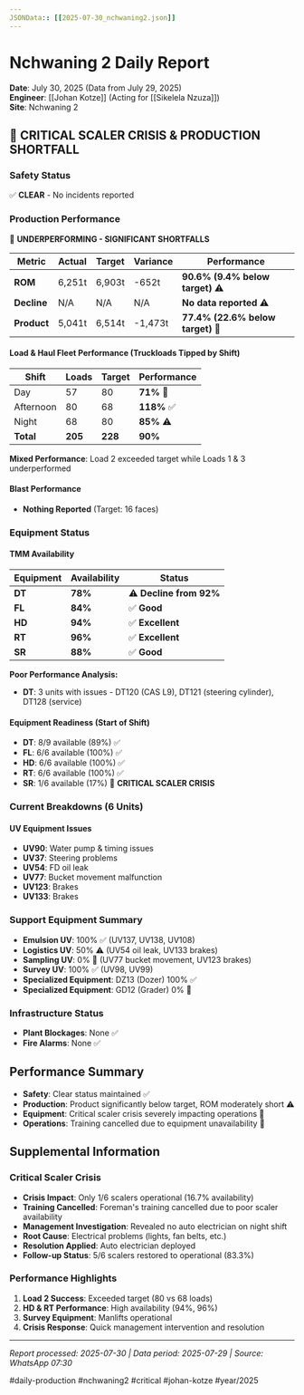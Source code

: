 ```yaml
---
JSONData:: [[2025-07-30_nchwaning2.json]]
---
```


# Nchwaning 2 Daily Report
**Date**: July 30, 2025 (Data from July 29, 2025)  
**Engineer**: [[Johan Kotze]] (Acting for [[Sikelela Nzuza]])  
**Site**: Nchwaning 2  

## 🔴 CRITICAL SCALER CRISIS & PRODUCTION SHORTFALL

### Safety Status
✅ **CLEAR** - No incidents reported

### Production Performance
🔴 **UNDERPERFORMING - SIGNIFICANT SHORTFALLS**

| Metric | Actual | Target | Variance | Performance |
|--------|--------|--------|----------|-------------|
| **ROM** | 6,251t | 6,903t | -652t | **90.6% (9.4% below target)** ⚠️ |
| **Decline** | N/A | N/A | N/A | **No data reported** ⚠️ |
| **Product** | 5,041t | 6,514t | -1,473t | **77.4% (22.6% below target)** 🔴 |

#### Load & Haul Fleet Performance (Truckloads Tipped by Shift)
| Shift | Loads | Target | Performance |
|-------|-------|--------|-----------|
| Day | 57 | 80 | **71%** 🔴 |
| Afternoon | 80 | 68 | **118%** ✅ |
| Night | 68 | 80 | **85%** ⚠️ |
| **Total** | **205** | **228** | **90%** |

**Mixed Performance**: Load 2 exceeded target while Loads 1 & 3 underperformed

#### Blast Performance
- **Nothing Reported** (Target: 16 faces)

### Equipment Status

#### TMM Availability
| Equipment | Availability | Status |
|-----------|-------------|---------|
| **DT** | **78%** | ⚠️ **Decline from 92%** |
| **FL** | **84%** | ✅ **Good** |
| **HD** | **94%** | ✅ **Excellent** |
| **RT** | **96%** | ✅ **Excellent** |
| **SR** | **88%** | ✅ **Good** |

**Poor Performance Analysis:**
- **DT**: 3 units with issues - DT120 (CAS L9), DT121 (steering cylinder), DT128 (service)

#### Equipment Readiness (Start of Shift)
- **DT**: 8/9 available (89%) ✅
- **FL**: 6/6 available (100%) ✅
- **HD**: 6/6 available (100%) ✅
- **RT**: 6/6 available (100%) ✅
- **SR**: 1/6 available (17%) 🔴 **CRITICAL SCALER CRISIS**

### Current Breakdowns (6 Units)

#### UV Equipment Issues
- **UV90**: Water pump & timing issues
- **UV37**: Steering problems
- **UV54**: FD oil leak
- **UV77**: Bucket movement malfunction
- **UV123**: Brakes
- **UV133**: Brakes

### Support Equipment Summary
- **Emulsion UV**: 100% ✅ (UV137, UV138, UV108)
- **Logistics UV**: 50% ⚠️ (UV54 oil leak, UV133 brakes)
- **Sampling UV**: 0% 🔴 (UV77 bucket movement, UV123 brakes)
- **Survey UV**: 100% ✅ (UV98, UV99)
- **Specialized Equipment**: DZ13 (Dozer) 100% ✅
- **Specialized Equipment**: GD12 (Grader) 0% 🔴

### Infrastructure Status
- **Plant Blockages**: None ✅
- **Fire Alarms**: None ✅

## Performance Summary
- **Safety**: Clear status maintained ✅
- **Production**: Product significantly below target, ROM moderately short ⚠️
- **Equipment**: Critical scaler crisis severely impacting operations 🔴
- **Operations**: Training cancelled due to equipment unavailability 🔴

## Supplemental Information

### Critical Scaler Crisis
- **Crisis Impact**: Only 1/6 scalers operational (16.7% availability)
- **Training Cancelled**: Foreman's training cancelled due to poor scaler availability
- **Management Investigation**: Revealed no auto electrician on night shift
- **Root Cause**: Electrical problems (lights, fan belts, etc.)
- **Resolution Applied**: Auto electrician deployed
- **Follow-up Status**: 5/6 scalers restored to operational (83.3%)

### Performance Highlights
1. **Load 2 Success**: Exceeded target (80 vs 68 loads)
2. **HD & RT Performance**: High availability (94%, 96%)
3. **Survey Equipment**: Manlifts operational
4. **Crisis Response**: Quick management intervention and resolution

---
*Report processed: 2025-07-30 | Data period: 2025-07-29 | Source: WhatsApp 07:30*

#daily-production #nchwaning2 #critical #johan-kotze #year/2025